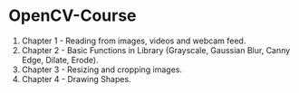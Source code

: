 # OpenCV-Course
1. Chapter 1 - Reading from images, videos and webcam feed.
2. Chapter 2 - Basic Functions in Library (Grayscale, Gaussian Blur, Canny Edge, Dilate, Erode).
3. Chapter 3 - Resizing and cropping images.
4. Chapter 4 - Drawing Shapes.
